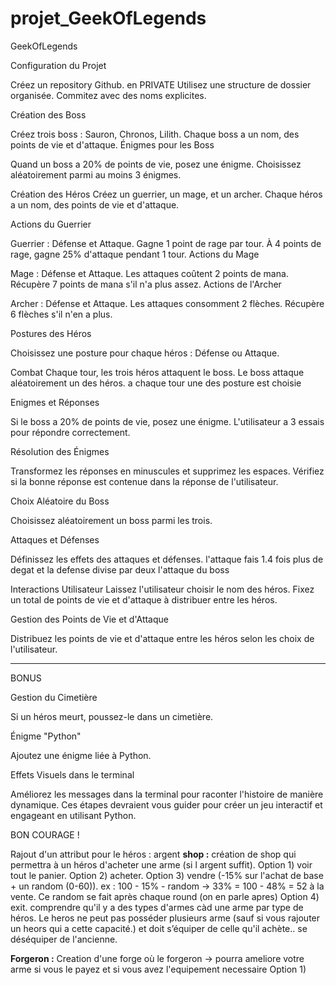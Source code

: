 # projet_GeekOfLegends

GeekOfLegends
 

Configuration du Projet
 

Créez un repository Github. en PRIVATE
Utilisez une structure de dossier organisée.
Commitez avec des noms explicites.
 

Création des Boss
 
Créez trois boss : Sauron, Chronos, Lilith.
Chaque boss a un nom, des points de vie et d'attaque.
Énigmes pour les Boss

Quand un boss a 20% de points de vie, posez une énigme.
Choisissez aléatoirement parmi au moins 3 énigmes.
 

Création des Héros
Créez un guerrier, un mage, et un archer.
Chaque héros a un nom, des points de vie et d'attaque.

Actions du Guerrier

Guerrier : Défense et Attaque.
Gagne 1 point de rage par tour.
À 4 points de rage, gagne 25% d'attaque pendant 1 tour.
Actions du Mage

Mage : Défense et Attaque.
Les attaques coûtent 2 points de mana.
Récupère 7 points de mana s'il n'a plus assez.
 Actions de l'Archer

Archer : Défense et Attaque.
Les attaques consomment 2 flèches.
Récupère 6 flèches s'il n'en a plus.

Postures des Héros

Choisissez une posture pour chaque héros : Défense ou Attaque.
 

Combat
Chaque tour, les trois héros attaquent le boss.
Le boss attaque aléatoirement un des héros.
a chaque tour une des posture est choisie
 
 Enigmes et Réponses

Si le boss a 20% de points de vie, posez une énigme.
L'utilisateur a 3 essais pour répondre correctement.
 
 Résolution des Énigmes

Transformez les réponses en minuscules et supprimez les espaces.
Vérifiez si la bonne réponse est contenue dans la réponse de l'utilisateur.
 
Choix Aléatoire du Boss

Choisissez aléatoirement un boss parmi les trois.
 
Attaques et Défenses

Définissez les effets des attaques et défenses.
l'attaque fais 1.4 fois plus de degat et la defense divise par deux l'attaque du boss
 

Interactions Utilisateur
Laissez l'utilisateur choisir le nom des héros.
Fixez un total de points de vie et d'attaque à distribuer entre les héros.

Gestion des Points de Vie et d'Attaque

Distribuez les points de vie et d'attaque entre les héros selon les choix de l'utilisateur.
 

________________________________________________________________________________________________________________

 

BONUS
 

Gestion du Cimetière

Si un héros meurt, poussez-le dans un cimetière.
 
 Énigme "Python"

Ajoutez une énigme liée à Python.

Effets Visuels dans le terminal

Améliorez les messages dans la terminal pour raconter l'histoire de manière dynamique.
Ces étapes devraient vous guider pour créer un jeu interactif et engageant en utilisant Python.

 

BON COURAGE ! 

Rajout d'un attribut pour le héros : argent
__shop :__ création de shop qui permettra à un héros d'acheter une arme (si l argent suffit). 
Option 1) voir tout le panier.
Option 2) acheter.
Option 3) vendre (-15% sur l'achat de base + un random (0-60)). ex : 100 - 15% - random -> 33% = 100 - 48% = 52 à la vente.
Ce random se fait après chaque round (on en parle apres)
Option 4) exit.
comprendre qu'il y a des types d'armes càd une arme par type de héros.
Le heros ne peut pas posséder plusieurs arme (sauf si vous rajouter un heors qui a cette capacité.) et doit s’équiper de celle qu'il achète.. se déséquiper de l'ancienne.

__Forgeron :__ Creation d'une forge où le forgeron -> pourra ameliore votre arme si vous le payez et si vous avez l'equipement necessaire
Option 1)  